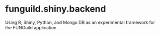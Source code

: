 # funguild.shiny.backend
Using R, Shiny, Python, and Mongo DB as an experimental framework for the FUNGuild application.
